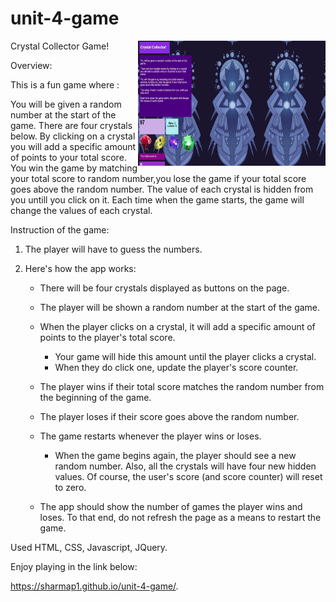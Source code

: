 # unit-4-game

<img src="assets/images/screenshot.jpg" width="300" height="200" align="right"> 

Crystal Collector Game!

Overview:

This is a fun game where :

You will be given a random number at the start of the game.
There are four crystals below.
By clicking on a crystal you will add a specific amount of points to your total score.
You win the game by matching your total score to random number,you lose the game if your total score goes above the random number.
The value of each crystal is hidden from you untill you click on it.
Each time when the game starts, the game will change the values of each crystal.

Instruction of the game:
1. The player will have to guess the numbers. 

2. Here's how the app works:

   * There will be four crystals displayed as buttons on the page.

   * The player will be shown a random number at the start of the game.

   * When the player clicks on a crystal, it will add a specific amount of points to the player's total score. 

     * Your game will hide this amount until the player clicks a crystal.
     * When they do click one, update the player's score counter.

   * The player wins if their total score matches the random number from the beginning of the game.

   * The player loses if their score goes above the random number.

   * The game restarts whenever the player wins or loses.

     * When the game begins again, the player should see a new random number. Also, all the crystals will have four new hidden values. Of course, the user's score (and score counter) will reset to zero.

   * The app should show the number of games the player wins and loses. To that end, do not refresh the page as a means to restart the game.

      
Used HTML, CSS, Javascript, JQuery.

Enjoy playing in the link below:

https://sharmap1.github.io/unit-4-game/.

